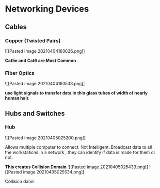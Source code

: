 # Networking Devices

## Cables

### Copper (Twisted Pairs)
![[Pasted image 20210404180026.png]]

**Cat5e and Cat6 are Most Common**

### Fiber Optics
![[Pasted image 20210404180533.png]]

**use light signals to transfer data in thin glass tubes of width of nearly human hair.**


## Hubs and Switches

### Hub
![[Pasted image 20210405025200.png]]

Allows multiple computer to connect.
Not Intelligent. Broadcast data to all the workstations in a network , they can identify if data is made for them or not.

**This creates Collision Domain**
![[Pasted image 20210405025433.png]]
![[Pasted image 20210405025534.png]]

Collision daom